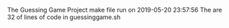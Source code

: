 The Guessing Game Project
make file run on 2019-05-20 23:57:56
The are 32 of lines of code in guessinggame.sh
